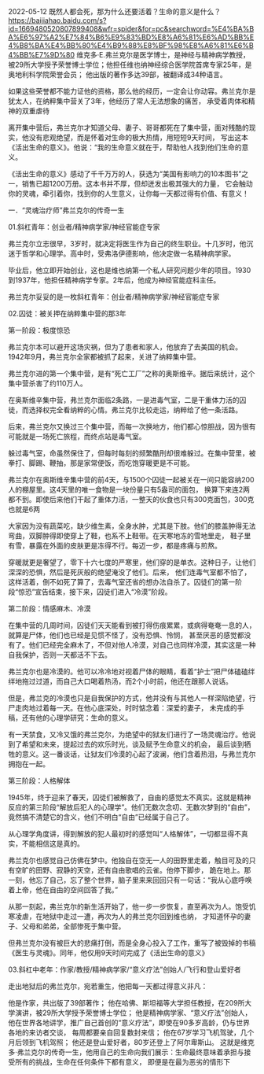 2022-05-12
既然人都会死，那为什么还要活着？生命的意义是什么？
https://baijiahao.baidu.com/s?id=1669480520807899408&wfr=spider&for=pc&searchword=%E4%BA%BA%E6%97%A2%E7%84%B6%E9%83%BD%E8%A6%81%E6%AD%BB%E4%B8%BA%E4%BB%80%E4%B9%88%E8%BF%98%E8%A6%81%E6%B4%BB%E7%9D%80
维克多·E.弗兰克尔是医学博士，是神经与精神病学教授，被29所大学授予荣誉博士学位；他担任维也纳神经综合医学院首席专家25年，是奥地利科学院荣誉会员；
他出版的著作多达39部，被翻译成34种语言。

如果这些荣誉都不能力证他的资格，那么他的经历，一定会让你动容。弗兰克尔是犹太人，在纳粹集中营关了3年，他经历了常人无法想象的痛苦，
承受着肉体和精神的双重虐待

离开集中营后，弗兰克尔才知道父母、妻子、哥哥都死在了集中营，面对残酷的现实，他没有悲观绝望，而是怀着对生命的极大热情，用短短9天时间，
写出这本《活出生命的意义》。他说：“我的生命意义就在于，帮助他人找到他们生命的意义。

《活出生命的意义》感动了千千万万的人，获选为“美国有影响力的10本图书”之一，销售已超1200万册。这本书并不厚，但却迸发出极其强大的力量，
它会触动你的灵魂，牵引着你，找到你的人生意义，让你每一天都过得有价值、有意义！


一．“灵魂治疗师”弗兰克尔的传奇一生

01.斜杠青年：创业者/精神病学家/神经官能症专家

弗兰克尔立志很早，3岁时，就决定将医生作为自己的终生职业。十几岁时，他沉迷于哲学和心理学。高中时，受弗洛伊德影响，他决定做一名精神病学家。

毕业后，他立即开始创业，这也是维也纳第一个私人研究问题少年的项目。1930到1937年，他担任精神病学专家。2年后，他成为神经官能症科主任。

弗兰克尔妥妥的是一枚斜杠青年：创业者/精神病学家/神经官能症专家

02.囚徒：被关押在纳粹集中营的那3年

第一阶段：极度惊恐

弗兰克尔本可以避开这场灾祸，但为了患者和家人，他放弃了去美国的机会。1942年9月，弗兰克尔全家都被抓了起来，关进了纳粹集中营。

弗兰克尔进的第一个集中营，是有“死亡工厂”之称的奥斯维辛。据后来统计，这个集中营杀害了约110万人。

在奥斯维辛集中营，弗兰克尔面临2条路，一是进毒气室，二是干重体力活的囚徒，而选择权完全看纳粹的心情。弗兰克尔比较走运，纳粹给了他一条活路。

后来，弗兰克尔又换过三个集中营，而每一次换地方，他们都心惊胆战，因为很有可能就是一场死亡旅程，而终点站是毒气室。

躲过毒气室，命虽然保住了，但每时每刻的频繁酷刑却很难躲过。在集中营里，被拳打、脚踢、鞭抽，那是家常便饭，而吃饱穿暖更是不可能。

弗兰克尔在奥斯维辛集中营的前4天，与1500个囚徒一起被关在一间只能容纳200人的棚屋里。这4天里的唯一食物是一块份量只有5盎司的面包，
  换算下来连2两都不到。即使后来他们干起了重体力活，一整天的伙食也只有300克面包，300克也就是6两

大家因为没有蔬菜吃，缺少维生素，全身水肿，尤其是下肢。他们的膝盖肿得无法弯曲，双脚肿得即使穿上了鞋，也系不上鞋带。在天寒地冻的雪地里走，
鞋子里有雪，暴露在外面的皮肤更是冻得不行。每迈一步，都是疼痛与煎熬。


穿暖就更是奢望了，零下十六七度的严寒里，他们穿的是单衣。这种日子，让他们深深的恐惧，然后是死灰般的绝望淹没了他们。后来，
他们连毒气室都不怕了，这样活着，倒不如死了算了，去毒气室还省的想办法自杀了。囚徒们的第一阶段“惊恐”宣告结束，接下来，囚徒们进入“冷漠”阶段。

第二阶段：情感麻木、冷漠

在集中营的几周时间，囚徒们天天能看到被打得伤痕累累，或病得奄奄一息的人，就算是尸体，他们也已经是见惯不怪了，没有恐惧、怜悯，
甚至厌恶的感觉都没有了。他们已经完全麻木了，不但对他人冷漠，对自己也同样冷漠，其实这是一种自我保护，否则一天都活不下去。

弗兰克尔也是冷漠的。他可以冷冷地对视着尸体的眼睛，看着“护士”把尸体磕磕绊绊地拖过过道，而自己大口喝着热汤，而2个小时前，他还在跟那人说话。

但是，弗兰克的冷漠也只是自我保护的方式，他并没有与其他人一样深陷绝望，行尸走肉地过着每一天。在他心底深处，时时惦念着：深爱的妻子，
未完成的手稿，还有他的心理学研究：生命的意义。

有一天禁食，又冷又饿的弗兰克尔，为绝望中的狱友们进行了一场灵魂治疗。他说到了希望和未来，提起过去的欢乐时光，谈及赋予生命意义的机会，
最后谈到牺牲的意义。这一番谈话，让狱友们冷漠的心起了波澜，他们含着热泪，与弗兰克尔拥抱在一起。

第三阶段：人格解体

1945年，终于迎来了春天，囚徒们被解救了，自由的感觉太不真实。这就是精神反应的第三阶段“解放后犯人的心理学”。他们无数次念叨、无数次梦到的“自由”，
竟然搞不清楚它的含义，他们不明白“自由”已经属于自己了。

从心理学角度讲，得到解放的犯人最初时的感觉叫“人格解体”，一切都显得不真实，不能相信这是真的。

弗兰克尔也感觉自己仿佛在梦中。他独自在空无一人的田野里走着，触目可及的只有空旷的田野、寂静的天空，还有自由歌唱的云雀。他停下脚步，
跪在地上。那一刻，他忘了自己，忘了整个世界，脑子里来来回回只有一句话：“我从心底呼唤着上帝，他在自由的空间回答了我。”

从那一刻起，弗兰克尔的新生活开始了，他一步一步恢复，直至再次为人。饱受饥寒凌虐，在地狱中走过一遭，再次为人的弗兰克尔回到维也纳，
才知道怀孕的妻子、父母和弟弟，全部惨死于集中营。

但弗兰克尔没有被巨大的悲痛打倒，而是全身心投入了工作，重写了被毁掉的书稿《医生与灵魂》。同年，他仅用9天时间完成了《活出生命的意义》


03.斜杠中老年：作家/教授/精神病学家/“意义疗法”创始人/飞行和登山爱好者

走出地狱后的弗兰克尔，宛若重生，他把每一天都过得意义非凡：

他是作家，共出版了39部著作；
他在哈佛、斯坦福等大学担任教授，在209所大学演讲，被29所大学授予荣誉博士学位；
他是精神病学家、“意义疗法”创始人，他在世界各地讲学，推广自己首创的“意义疗法”，即使在90多岁高龄，仍与世界各地的来访者交谈，
   每周都要亲自回复数封来信；
他在67岁学习飞机驾驶，几个月后领到飞机驾照；
他还是登山爱好者，80岁还登上了阿尔卑斯山。
这就是维克多·弗兰克尔的传奇一生，他用自己的生命向我们展示：生命最终意味着承担与接受所有的挑战，生命在任何条件下都有意义，
  即便是在最为恶劣的情形下


